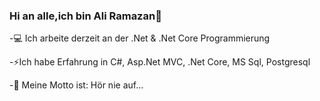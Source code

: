 ### Hi an alle,ich bin Ali Ramazan👋
-💻 Ich arbeite derzeit an der .Net & .Net Core Programmierung

-⚡Ich habe Erfahrung in C#, Asp.Net MVC, .Net Core, MS Sql, Postgresql

-🔭 Meine Motto ist: Hör nie auf...

<!--
**AliRamazanYildirim/AliRamazanYildirim** is a ✨ _special_ ✨ repository because its `README.md` (this file) appears on your GitHub profile.

Here are some ideas to get you started:

- 🔭 I’m currently working on ...
- 🌱 I’m currently learning ...
- 👯 I’m looking to collaborate on ...
- 🤔 I’m looking for help with ...
- 💬 Ask me about ...
- 📫 How to reach me: ...
- 😄 Pronouns: ...
- ⚡ Fun fact: ...
-->
